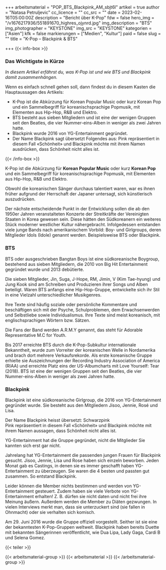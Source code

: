 +++
arbeitsmaterial = "POP_BTS_Blackpink_AM_sbjt6l"
artikel = true
author = "Natasa Petruljevic"
cc_licence = ""
cc_src = ""
date = 2023-02-16T05:00:00Z
description = "Bericht über K-Pop"
fdw = false
hero_img = "/v1676217936/551891670_highres_ojynrd.jpg"
img_description = "BTS"
img_photographer = "KEYSTONE"
img_src = "KEYSTONE"
kategorien = ["Asien"]
kfk = false
markierungen = ["Medien", "Kultur"]
paid = false
slug = ""
title = "K-Pop – Blackpink & BTS"

+++
{{< info-box >}} <h3>Das Wichtigste in Kürze</h3>

_In diesem Artikel erfährst du, was K-Pop ist und wie BTS und Blackpink damit zusammenhängen._

<p>Wenn es einfach schnell gehen soll, dann findest du in diesem Kasten die Hauptaussagen des Artikels:</p>

<ul>

<li>K-Pop ist die Abkürzung für Korean Popular Music oder kurz Korean Pop und ein Sammelbegriff für koreanischsprachige Popmusik, mit Elementen aus Hip-Hop, R&B und Elektro.</li>

<li>BTS besteht aus sieben Mitgliedern und ist eine der wenigen Gruppen seit den Beatles, die vier Nummer-eins-Alben in weniger als zwei Jahren hatte.</li>

<li>Blackpink wurde 2016 von YG-Entertainment gegründet.</li>

<li>Der Name Blackpink sagt übersetzt Folgendes aus: Pink repräsentiert in diesem Fall «Schönheit» und Blackpink möchte mit ihrem Namen ausdrücken, dass Schönheit nicht alles ist.</li>

</ul> {{< /info-box >}}

K-Pop ist die Abkürzung für **Korean Popular Music** oder kurz **Korean Pop** und ein Sammelbegriff für koreanischsprachige Popmusik, mit Elementen aus Hip-Hop, R&B und Elektro.

Obwohl die koreanischen Sänger durchaus talentiert waren, war es ihnen früher aufgrund der Herrschaft der Japaner untersagt, sich künstlerisch auszudrücken.

Der nächste entscheidende Punkt in der Entwicklung sollen die ab den 1950er Jahren veranstalteten Konzerte der Streitkräfte der Vereinigten Staaten in Korea gewesen sein. Diese hätten den Südkoreanern ein weiteres Stück moderner westlicher Kultur nähergebracht. Infolgedessen entstanden viele junge Bands nach amerikanischem Vorbild: Boy- und Girlgroups, deren Mitglieder Idols (Idole) genannt werden. Beispielsweise BTS oder Blackpink.

### BTS

BTS oder ausgeschrieben Bangtan Boys ist eine südkoreanische Boygroup, bestehend aus sieben Mitgliedern, die 2010 von Big Hit Entertainment gegründet wurde und 2013 debütierte.

Die sieben Mitglieder, Jin, Suga, J-Hope, RM, Jimin, V (Kim Tae-hyung) und Jung Kook sind am Schreiben und Produzieren ihrer Songs und Alben beteiligt. Waren BTS anfangs eine Hip-Hop-Gruppe, entwickelte sich ihr Stil in eine Vielzahl unterschiedlicher Musikgenres.

Ihre Texte sind häufig soziale oder persönliche Kommentare und beschäftigen sich mit der Psyche, Schulproblemen, dem Erwachsenwerden und Selbstliebe sowie Individualismus. Ihre Texte sind meist koreanisch, mit englischsprachigen Wörtern bzw. Sätzen.

Die Fans der Band werden A.R.M.Y genannt, das steht für Adorable Representative M.C for Youth.

Bis 2017 erreichte BTS durch die K-Pop-Subkultur internationale Bekanntheit, wurde zum Vorreiter der koreanischen Welle in Nordamerika und brach dort mehrere Verkaufsrekorde. Als erste koreanische Gruppe erhielte sie Auszeichnungen der Recording Industry Association of America (RIAA) und erreichte Platz eins der US-Albumcharts mit Love Yourself: Tear (2018). BTS ist eine der wenigen Gruppen seit den Beatles, die vier Nummer-eins-Alben in weniger als zwei Jahren hatte.

### Blackpink

Blackpink ist eine südkoreanische Girlgroup, die 2016 von YG-Entertainment gegründet wurde. Sie besteht aus den Mitgliedern Jisoo, Jennie, Rosé und Lisa.

Der Name Blackpink heisst übersetzt: Schwarzpink  
Pink repräsentiert in diesem Fall «Schönheit» und Blackpink möchte mit ihrem Namen aussagen, dass Schönheit nicht alles ist.

YG-Entertainment hat die Gruppe gegründet, nicht die Mitglieder Sie kannten sich erst gar nicht.

Jahrelang hat YG-Entertainment die passenden jungen Frauen für Blackpink gesucht. Jisoo, Jennie, Lisa und Rose haben sich einzeln beworben. Jeden Monat gab es Castings, in denen sie es immer geschafft haben YG-Entertainment zu überzeugen. Sie waren die 4 besten und passten gut zusammen. So entstand Blackpink.

Leider können die Member nichts bestimmen und werden von YG-Entertainment gesteuert. Zudem haben sie viele Verbote von YG-Entertainment erhalten! Z. B. dürfen sie nicht daten und nicht frei ihre Meinung äußern. Außerdem werden die Member zu Diäten gezwungen. In vielen Interviews merkt man, dass sie unterzuckert sind (sie fallen in Ohnmacht) oder sie verhalten sich komisch.

Am 29. Juni 2016 wurde die Gruppe offiziell vorgestellt. Seither ist sie eine der bekanntesten K-Pop-Gruppen weltweit. Blackpink haben bereits Duette mit bekannten Sängerinnen veröffentlicht, wie Dua Lipa, Lady Gaga, Cardi B und Selena Gomez.

{{< teiler >}}

{{< arbeitsmaterial-group >}} {{< arbeitsmaterial >}} {{< /arbeitsmaterial-group >}}